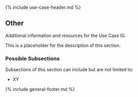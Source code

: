 {% include use-case-header.md %}

<h2 class="no-number">Other</h2>

Additional information and resources for the Use Case IG.

This is a placeholder for the description of this section.

<h3 class="no-number">Possible Subsections</h3>

Subsections of this section can include but are not limited to:
- XY

{% include general-footer.md %}